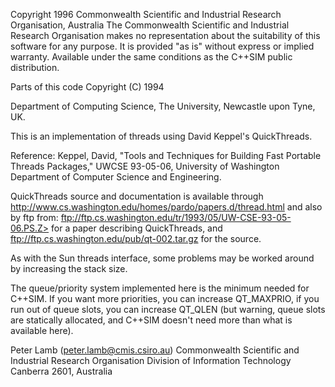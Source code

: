 Copyright 1996 Commonwealth Scientific and Industrial Research
Organisation, Australia
The Commonwealth Scientific and Industrial Research Organisation makes
no representation about the suitability of this software for any
purpose.  It is provided "as is" without express or implied warranty.
Available under the same conditions as the C++SIM public distribution.

Parts of this code
Copyright (C) 1994

Department of Computing Science,
The University,
Newcastle upon Tyne,
UK.



This is an implementation of threads using David Keppel's QuickThreads.

Reference: Keppel, David, "Tools and Techniques for Building Fast Portable
           Threads Packages," UWCSE 93-05-06, University of Washington
           Department of Computer Science and Engineering.

QuickThreads source and documentation is available through
  http://www.cs.washington.edu/homes/pardo/papers.d/thread.html
and also by ftp from:
  ftp://ftp.cs.washington.edu/tr/1993/05/UW-CSE-93-05-06.PS.Z>
for a paper describing QuickThreads, and
  ftp://ftp.cs.washington.edu/pub/qt-002.tar.gz
for the source.

As with the Sun threads interface, some problems may be worked around
by increasing the stack size.

The queue/priority system implemented here is the minimum needed for
C++SIM. If you want more priorities, you can increase QT_MAXPRIO, if
you run out of queue slots, you can increase QT_QLEN (but warning,
queue slots are statically allocated, and C++SIM doesn't need more
than what is available here).

Peter Lamb (peter.lamb@cmis.csiro.au)
Commonwealth Scientific and Industrial Research Organisation
Division of Information Technology
Canberra 2601, Australia
